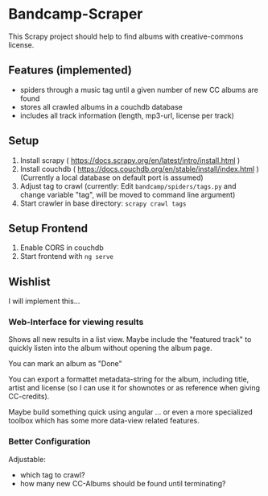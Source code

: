 # Bandcamp-Scraper

This Scrapy project should help to find albums with creative-commons license.

## Features (implemented)

 - spiders through a music tag until a given number of new CC albums are found
 - stores all crawled albums in a couchdb database
 - includes all track information (length, mp3-url, license per track)

## Setup

1. Install scrapy ( https://docs.scrapy.org/en/latest/intro/install.html )
2. Install couchdb ( https://docs.couchdb.org/en/stable/install/index.html )
   (Currently a local database on default port is assumed)
3. Adjust tag to crawl (currently: Edit `bandcamp/spiders/tags.py` and change variable "tag", will be moved to command line argument)
4. Start crawler in base directory: `scrapy crawl tags`

## Setup Frontend

1. Enable CORS in couchdb
2. Start frontend with `ng serve`

## Wishlist

I will implement this...

### Web-Interface for viewing results
Shows all new results in a list view. Maybe include the "featured track" to quickly listen into the album without opening the album page.

You can mark an album as "Done"

You can export a formattet metadata-string for the album, including title, artist and license (so I can use it for shownotes or as reference when giving CC-credits).

Maybe build something quick using angular ... or even a more specialized toolbox which has some more data-view related features.


### Better Configuration
Adjustable:

- which tag to crawl?
- how many new CC-Albums should be found until terminating?
